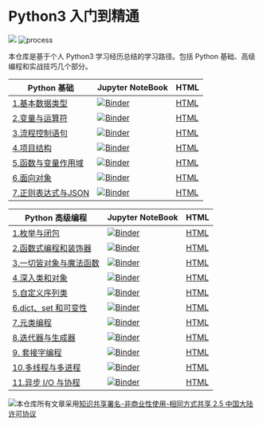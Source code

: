 # Python3 入门到精通

[![](https://img.shields.io/badge/license-CC__BY--NC--SA__2.5__CN-blue.svg)](http://creativecommons.org/licenses/by-nc-sa/2.5/cn/)  ![process](https://img.shields.io/badge/process-building-yellow)

本仓库是基于个人 Python3 学习经历总结的学习路径。包括 Python 基础、高级编程和实战技巧几个部分。

| Python 基础                                                  | Jupyter NoteBook                                             | HTML                                                         |
| ------------------------------------------------------------ | ------------------------------------------------------------ | ------------------------------------------------------------ |
| [1.基本数据类型](https://nbviewer.jupyter.org/github/LibertyDream/python_tutorial/blob/master/1.basic_data_type.ipynb) | [![Binder](https://mybinder.org/badge_logo.svg)](https://mybinder.org/v2/gh/LibertyDream/python_tutorial/master?filepath=1.basic_data_type.ipynb) | [HTML](https://libertydream.github.io/python_tutorial/1.basic_data_type.html) |
| [2.变量与运算符](https://nbviewer.jupyter.org/github/LibertyDream/python_tutorial/blob/master/2.variables_and_operators.ipynb) | [![Binder](https://mybinder.org/badge_logo.svg)](https://mybinder.org/v2/gh/LibertyDream/python_tutorial/master?filepath=2.variables_and_operators.ipynb) | [HTML](https://libertydream.github.io/python_tutorial/2.variables_and_operators.html) |
| [3.流程控制语句](https://nbviewer.jupyter.org/github/LibertyDream/python_tutorial/blob/master/3.process_control.ipynb) | [![Binder](https://mybinder.org/badge_logo.svg)](https://mybinder.org/v2/gh/LibertyDream/python_tutorial/master?filepath=3.process_control.ipynb) | [HTML](https://libertydream.github.io/python_tutorial/3.process_control.html) |
| [4.项目结构](https://nbviewer.jupyter.org/github/LibertyDream/python_tutorial/blob/master/4.project_structure.ipynb) | [![Binder](https://mybinder.org/badge_logo.svg)](https://mybinder.org/v2/gh/LibertyDream/python_tutorial/master?filepath=4.project_structure.ipynb) | [HTML](https://libertydream.github.io/python_tutorial/4.project_structure.html) |
| [5.函数与变量作用域](https://nbviewer.jupyter.org/github/LibertyDream/python_tutorial/blob/master/5.function_and_variable_scope.ipynb) | [![Binder](https://mybinder.org/badge_logo.svg)](https://mybinder.org/v2/gh/LibertyDream/python_tutorial/master?filepath=5.function_and_variable_scope.ipynb) | [HTML](https://libertydream.github.io/python_tutorial/5.function_and_variable_scope.html) |
| [6.面向对象](https://nbviewer.jupyter.org/github/LibertyDream/python_tutorial/blob/master/6.object_oriented.ipynb) | [![Binder](https://mybinder.org/badge_logo.svg)](https://mybinder.org/v2/gh/LibertyDream/python_tutorial/master?filepath=6.object_oriented.ipynb) | [HTML](https://libertydream.github.io/python_tutorial/6.object_oriented.html) |
| [7.正则表达式与JSON](https://nbviewer.jupyter.org/github/LibertyDream/python_tutorial/blob/master/7.regular_expression_and_JSON.ipynb) | [![Binder](https://mybinder.org/badge_logo.svg)](https://mybinder.org/v2/gh/LibertyDream/python_tutorial/master?filepath=7.regular_expression_and_JSON.ipynb) | [HTML](https://libertydream.github.io/python_tutorial/7.regular_expression_and_JSON.html) |

| Python 高级编程                                              | Jupyter NoteBook                                             | HTML                                                         |
| ------------------------------------------------------------ | ------------------------------------------------------------ | ------------------------------------------------------------ |
| [1.枚举与闭包](https://nbviewer.jupyter.org/github/LibertyDream/python_tutorial/blob/master/advance/1.enum_closure.ipynb) | [![Binder](https://mybinder.org/badge_logo.svg)](https://mybinder.org/v2/gh/LibertyDream/python_tutorial/master?filepath=advance%2F1.enum_closure.ipynb) | [HTML](https://libertydream.github.io/python_tutorial/advance/1.enum_closure.html) |
| [2.函数式编程和装饰器](https://nbviewer.jupyter.org/github/LibertyDream/python_tutorial/blob/master/advance/2.functional_programming.ipynb) | [![Binder](https://mybinder.org/badge_logo.svg)](https://mybinder.org/v2/gh/LibertyDream/python_tutorial/master?filepath=advance%2F2.functional_programming.ipynb) | [HTML](https://libertydream.github.io/python_tutorial/advance/2.functional_programming.html) |
| [3.一切皆对象与魔法函数](https://nbviewer.jupyter.org/github/LibertyDream/python_tutorial/blob/master/advance/3.all_is_object.ipynb) | [![Binder](https://mybinder.org/badge_logo.svg)](https://mybinder.org/v2/gh/LibertyDream/python_tutorial/master?filepath=advance%2F3.all_is_object.ipynb) | [HTML](https://libertydream.github.io/python_tutorial/advance/3.all_is_object.html) |
| [4.深入类和对象](https://nbviewer.jupyter.org/github/LibertyDream/python_tutorial/blob/master/advance/4.dig_in_class_object.ipynb) | [![Binder](https://mybinder.org/badge_logo.svg)](https://mybinder.org/v2/gh/LibertyDream/python_tutorial/master?filepath=advance%2F4.dig_in_class_object.ipynb) | [HTML](https://libertydream.github.io/python_tutorial/advance/4.dig_in_class_object.html) |
| [5.自定义序列类](https://nbviewer.jupyter.org/github/LibertyDream/python_tutorial/blob/master/advance/5.diy_seq_class.ipynb) | [![Binder](https://mybinder.org/badge_logo.svg)](https://mybinder.org/v2/gh/LibertyDream/python_tutorial/master?filepath=advance%2F5.diy_seq_class.ipynb) | [HTML](https://libertydream.github.io/python_tutorial/advance/5.diy_seq_class.html) |
| [6.dict、set 和可变性](https://nbviewer.jupyter.org/github/LibertyDream/python_tutorial/blob/master/advance/6.dict_set_variability.ipynb) | [![Binder](https://mybinder.org/badge_logo.svg)](https://mybinder.org/v2/gh/LibertyDream/python_tutorial/master?filepath=advance%2F6.dict_set_variability.ipynb) | [HTML](https://libertydream.github.io/python_tutorial/advance/6.dict_set_variability.html) |
| [7.元类编程](https://nbviewer.jupyter.org/github/LibertyDream/python_tutorial/blob/master/advance/7.meta_programming.ipynb) | [![Binder](https://mybinder.org/badge_logo.svg)](https://mybinder.org/v2/gh/LibertyDream/python_tutorial/master?filepath=advance%2F7.meta_programming.ipynb) | [HTML](https://libertydream.github.io/python_tutorial/advance/7.meta_programming.html) |
| [8.迭代器与生成器](https://nbviewer.jupyter.org/github/LibertyDream/python_tutorial/blob/master/advance/8.iterator_generator.ipynb) | [![Binder](https://mybinder.org/badge_logo.svg)](https://mybinder.org/v2/gh/LibertyDream/python_tutorial/master?filepath=advance%2F8.iterator_generator.ipynb) | [HTML](https://libertydream.github.io/python_tutorial/advance/8.iterator_generator.html) |
| [9. 套接字编程](https://nbviewer.jupyter.org/github/LibertyDream/python_tutorial/blob/master/advance/9.python_socket.ipynb) | [![Binder](https://mybinder.org/badge_logo.svg)](https://mybinder.org/v2/gh/LibertyDream/python_tutorial/master?filepath=advance%2F9.python_socket.ipynb) | [HTML](https://libertydream.github.io/python_tutorial/advance/9.python_socket.html) |
| [10.多线程与多进程](https://nbviewer.jupyter.org/github/LibertyDream/python_tutorial/blob/master/advance/10.multi_thread.ipynb) | [![Binder](https://mybinder.org/badge_logo.svg)](https://mybinder.org/v2/gh/LibertyDream/python_tutorial/master?filepath=advance%2F10.multi_thread.ipynb) | [HTML](https://libertydream.github.io/python_tutorial/advance/10.multi_thread.html) |
| [11.异步 I/O 与协程](https://nbviewer.jupyter.org/github/LibertyDream/python_tutorial/blob/master/advance/11.asynchronize_coroutine.ipynb) | [![Binder](https://mybinder.org/badge_logo.svg)](https://mybinder.org/v2/gh/LibertyDream/python_tutorial/master?filepath=advance%2F11.asynchronize_coroutine.ipynb) | [HTML](https://libertydream.github.io/python_tutorial/advance/11.asynchronize_coroutine.html) |

[![](https://i.creativecommons.org/l/by-nc-sa/2.5/cn/88x31.png)](http://creativecommons.org/licenses/by-nc-sa/2.5/cn)本仓库所有文章采用[知识共享署名-非商业性使用-相同方式共享 2.5 中国大陆许可协议](http://creativecommons.org/licenses/by-nc-sa/2.5/cn/)